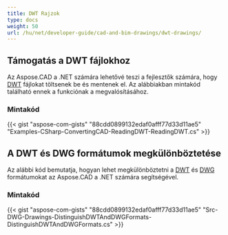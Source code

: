 ```yaml
---
title: DWT Rajzok
type: docs
weight: 50
url: /hu/net/developer-guide/cad-and-bim-drawings/dwt-drawings/
---
```


## **Támogatás a DWT fájlokhoz**

Az Aspose.CAD a .NET számára lehetővé teszi a fejlesztők számára, hogy [DWT](https://docs.fileformat.com/cad/dwt/) fájlokat töltsenek be és mentenek el. Az alábbiakban mintakód található ennek a funkciónak a megvalósításához.

### Mintakód

{{< gist "aspose-com-gists" "88cdd0899132edaf0afff77d33d11ae5" "Examples-CSharp-ConvertingCAD-ReadingDWT-ReadingDWT.cs" >}}

## **A DWT és DWG formátumok megkülönböztetése**

Az alábbi kód bemutatja, hogyan lehet megkülönböztetni a [DWT](https://docs.fileformat.com/cad/dwt/) és [DWG](https://docs.fileformat.com/cad/dwg/) formátumokat az Aspose.CAD a .NET számára segítségével.

### Mintakód

{{< gist "aspose-com-gists" "88cdd0899132edaf0afff77d33d11ae5" "Src-DWG-Drawings-DistinguishDWTAndDWGFormats-DistinguishDWTAndDWGFormats.cs" >}}
